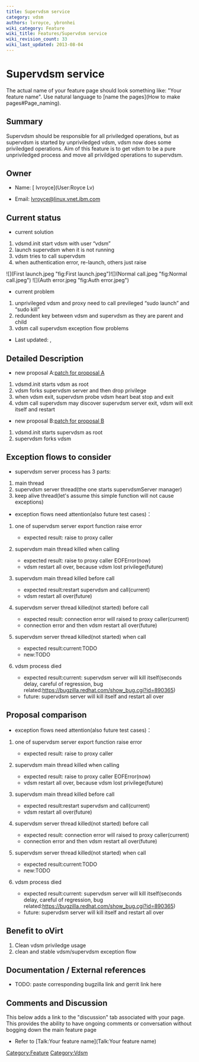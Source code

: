 ```yaml
---
title: Supervdsm service
category: vdsm
authors: lvroyce, ybronhei
wiki_category: Feature
wiki_title: Features/Supervdsm service
wiki_revision_count: 33
wiki_last_updated: 2013-08-04
---
```


# Supervdsm service

The actual name of your feature page should look something like: "Your feature name". Use natural language to [name the pages](How to make pages#Page_naming).

## Summary

Supervdsm should be responsible for all priviledged operations, but as supervdsm is started by unpriviledged vdsm, vdsm now does some priviledged operations. Aim of this feature is to get vdsm to be a pure unpriviledged process and move all privildged operations to supervdsm.

## Owner

*   Name: [ lvroyce](User:Royce Lv)

<!-- -->

*   Email: <lvroyce@linux.vnet.ibm.com>

## Current status

*   current solution

1.  vdsmd.init start vdsm with user “vdsm”
2.  launch supervdsm when it is not running
3.  vdsm tries to call supervdsm
4.  when authentication error, re-launch, others just raise

![](First launch.jpeg "fig:First launch.jpeg")![](Normal call.jpeg "fig:Normal call.jpeg") ![](Auth error.jpeg "fig:Auth error.jpeg")

*   current problem

1.  unprivileged vdsm and proxy need to call previleged “sudo launch” and “sudo kill”
2.  redundent key between vdsm and supervdsm as they are parent and child
3.  vdsm call supervdsm exception flow problems

*   Last updated: ,

## Detailed Description

*   new proposal A:[patch for proposal A](http://gerrit.ovirt.org/gitweb?p=vdsm.git;a=commit;h=976dbb13e6cd8136b12ed58ccd2a5176b730bddf)

1.  vdsmd.init starts vdsm as root
2.  vdsm forks supervdsm server and then drop privilege
3.  when vdsm exit, supervdsm probe vdsm heart beat stop and exit
4.  vdsm call supervdsm may discover supervdsm server exit, vdsm will exit itself and restart

*   new proposal B:[patch for proposal B](http://gerrit.ovirt.org/gitweb?p=vdsm.git;a=commit;h=033ef4bc73dbbb36dd8180049626e7f4cde56334)

1.  vdsmd.init starts supervdsm as root
2.  supervdsm forks vdsm

## Exception flows to consider

*   supervdsm server process has 3 parts:

1.  main thread
2.  supervdsm server thread(the one starts supervdsmServer manager)
3.  keep alive thread(let's assume this simple function will not cause exceptions)

*   exception flows need attention(also future test cases)：

1.  one of supervdsm server export function raise error
    -   expected result: raise to proxy caller

2.  supervdsm main thread killed when calling
    -   expected result: raise to proxy caller EOFError(now)
    -   vdsm restart all over, because vdsm lost privilege(future)

3.  supervdsm main thread killed before call
    -   expected result:restart supervdsm and call(current)
    -   vdsm restart all over(future)

4.  supervdsm server thread killed(not started) before call
    -   expected result: connection error will raised to proxy caller(current)
    -   connection error and then vdsm restart all over(future)

5.  supervdsm server thread killed(not started) when call
    -   expected result:current:TODO
    -   new:TODO

6.  vdsm process died
    -   expected result:current: supervdsm server will kill itself(seconds delay, careful of regression, bug related:<https://bugzilla.redhat.com/show_bug.cgi?id=890365>)
    -   future: supervdsm server will kill itself and restart all over

## Proposal comparison

*   exception flows need attention(also future test cases)：

1.  one of supervdsm server export function raise error
    -   expected result: raise to proxy caller

2.  supervdsm main thread killed when calling
    -   expected result: raise to proxy caller EOFError(now)
    -   vdsm restart all over, because vdsm lost privilege(future)

3.  supervdsm main thread killed before call
    -   expected result:restart supervdsm and call(current)
    -   vdsm restart all over(future)

4.  supervdsm server thread killed(not started) before call
    -   expected result: connection error will raised to proxy caller(current)
    -   connection error and then vdsm restart all over(future)

5.  supervdsm server thread killed(not started) when call
    -   expected result:current:TODO
    -   new:TODO

6.  vdsm process died
    -   expected result:current: supervdsm server will kill itself(seconds delay, careful of regression, bug related:<https://bugzilla.redhat.com/show_bug.cgi?id=890365>)
    -   future: supervdsm server will kill itself and restart all over

## Benefit to oVirt

1.  Clean vdsm priviledge usage
2.  clean and stable vdsm/supervdsm exception flow

## Documentation / External references

*   TODO: paste corresponding bugzilla link and gerrit link here

## Comments and Discussion

This below adds a link to the "discussion" tab associated with your page. This provides the ability to have ongoing comments or conversation without bogging down the main feature page

*   Refer to [Talk:Your feature name](Talk:Your feature name)

<Category:Feature> <Category:Vdsm>

